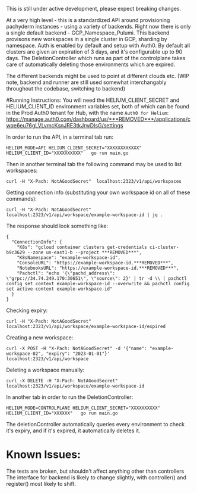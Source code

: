 This is still under active development, please expect breaking changes.

At a very high level - this is a standardized API around provisioning pachyderm instances - using a variety of backends.  Right now there is only a single default backend - GCP_Namespace_Pulumi.  This backend provisons new workspaces in a single cluster in GCP, sharding by namespace.  Auth is enabled by default and setup with Auth0. By default all clusters are given an expiration of 3 days, and it's configurable up to 90 days.  The DeletionController which runs as part of the controlplane takes care of automatically deleting those environments which are expired.  

The different backends might be used to point at different clouds etc. (WIP note, backend and runner are still used somewhat interchangably throughout the codebase, switching to backend)


#Running Instructions:
You will need the HELIUM_CLIENT_SECRET and HELIUM_CLIENT_ID environment variables set, both of which can be found in the Prod Auth0 tenant for Hub, with the name `Auth0 for Helium`: https://manage.auth0.com/dashboard/us/***REMOVED***/applications/cwqe6eu76gLVLvmcKsnJRE3tkJrwDIsG/settings

In order to run the API, in a terminal tab run:
```shell
HELIUM_MODE=API HELIUM_CLIENT_SECRET="XXXXXXXXXXXX" HELIUM_CLIENT_ID="XXXXXXXXXX"   go run main.go
```
Then in another terminal tab the following command may be used to list workspaces:
```shell
curl -H "X-Pach: NotAGoodSecret"  localhost:2323/v1/api/workspaces
```
Getting connection info (substituting your own workspace id on all of these commands):
```shell
curl -H "X-Pach: NotAGoodSecret"  localhost:2323/v1/api/workspace/example-workspace-id | jq .
```
The response should look something like:
```shell
{
  "ConnectionInfo": {
    "K8s": "gcloud container clusters get-credentials ci-cluster-b9c3629 --zone us-east1-b --project ***REMOVED***",
    "K8sNamespace": "example-workspace-id",
    "ConsoleURL": "https://example-workspace-id.***REMOVED***",
    "NotebooksURL": "https://example-workspace-id.***REMOVED***",
    "Pachctl": "echo '{\"pachd_address\": \"grpc://34.74.249.170:30651\", \"source\": 2}' | tr -d \\ | pachctl config set context example-workspace-id --overwrite && pachctl config set active-context example-workspace-id"
  }
}
```


Checking expiry:
```shell
curl -H "X-Pach: NotAGoodSecret"  localhost:2323/v1/api/workspace/example-workspace-id/expired
```
Creating a new workspace:
```shell
curl -X POST -H "X-Pach: NotAGoodSecret" -d '{"name": "example-workspace-02", "expiry": "2023-01-01"}'  localhost:2323/v1/api/workspace
```
Deleting a workspace manually:
```shell
curl -X DELETE -H "X-Pach: NotAGoodSecret"  localhost:2323/v1/api/workspace/example-workspace-id
```



In another tab in order to run the DeletionController:
```shell
HELIUM_MODE=CONTROLPLANE HELIUM_CLIENT_SECRET="XXXXXXXXXX" HELIUM_CLIENT_ID="XXXXXX"   go run main.go
```
The deletionController automatically queries every environment to check it's expiry, and if it's expired, it automatically deletes it.

# Known Issues:

The tests are broken, but shouldn't affect anything other than controllers
The interface for backend is likely to change slightly, with controller() and register() most likely to shift.
